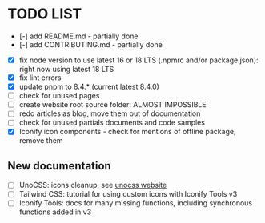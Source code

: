 # TODO LIST

- [-] add README.md - partially done
- [-] add CONTRIBUTING.md - partially done
- [x] fix node version to use latest 16 or 18 LTS (.npmrc and/or package.json): right now using latest 18 LTS
- [x] fix lint errors
- [x] update pnpm to 8.4.* (current latest 8.4.0)
- [ ] check for unused pages
- [ ] create website root source folder: ALMOST IMPOSSIBLE
- [ ] redo articles as blog, move them out of documentation
- [ ] check for unused partials documents and code samples
- [x] Iconify icon components - check for mentions of offline package, remove them

## New documentation

- [ ] UnoCSS: icons cleanup, see [unocss website](https://unocss.dev/presets/icons#advanced-custom-icon-set-cleanup)
- [ ] Tailwind CSS: tutorial for using custom icons with Iconify Tools v3
- [ ] Iconify Tools: docs for many missing functions, including synchronous functions added in v3
